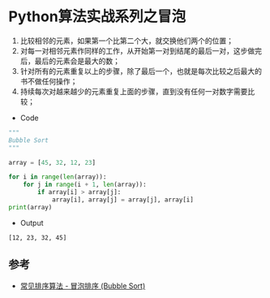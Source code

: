 # Python算法实战系列之冒泡

1. 比较相邻的元素，如果第一个比第二个大，就交换他们两个的位置；
2. 对每一对相邻元素作同样的工作，从开始第一对到结尾的最后一对，这步做完后，最后的元素会是最大的数；
3. 针对所有的元素重复以上的步骤，除了最后一个，也就是每次比较之后最大的书不做任何操作；
4. 持续每次对越来越少的元素重复上面的步骤，直到没有任何一对数字需要比较；

- Code

```python
"""
Bubble Sort
"""

array = [45, 32, 12, 23]

for i in range(len(array)):
    for j in range(i + 1, len(array)):
        if array[i] > array[j]:
            array[i], array[j] = array[j], array[i]
print(array)
```

- Output

```
[12, 23, 32, 45]
```

## 参考

- [常见排序算法 - 冒泡排序 (Bubble Sort)](http://bubkoo.com/2014/01/12/sort-algorithm/bubble-sort/)
